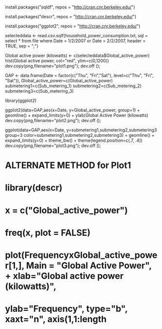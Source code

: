 install.packages("sqldf", repos = "http://cran.cnr.berkeley.edu/")

install.packages("descr", repos = "http://cran.cnr.berkeley.edu/")

install.packages("ggplot2", repos = "http://cran.cnr.berkeley.edu/")

selecteddata <- read.csv.sqlf(household_power_consumption.txt, sql = select * from file where Date = 1/2/2007 or Date = 2/2/2007, header = TRUE, sep = ";")

Global active power (kilowatts) <- c(selecteddata$Global_active_power)
hist(Global active power, col="red", ylim=c(0,1200))
dev.copy(png,filename="plot1.png");
dev.off ();

GAP <- data.frame(Date = factor(c("Thu", "Fri","Sat"), level=c("Thu", "Fri", "Sat")), Global_active_power=c(Global_active_power)
submetering1=c(Sub_metering_1)
submetering2=c(Sub_metering_2)
submetering3=c(Sub_metering_3)

library(ggplot2)

ggplot2(data=GAP,aes(x=Date, y=Global_active_power, group=1) + geomline() + expand_limits(y=0) + ylab(Global Active Power (kilowatts)
dev.copy(png,filename="plot2.png");
dev.off ();

ggplot(data=GAP,aes(x=Date, y=submetering1,submetering2,submetering3 group=3 color=submetering1,submetering2,submetering3) + geomline() + expand_limits(y=0) + theme_bw() + theme(legend.position=c(.7, .4))
dev.copy(png,filename="plot3.png");
dev.off ();





# ALTERNATE METHOD for Plot1
# library(descr)
# x = c("Global_active_power")
# freq(x, plot = FALSE)
# plot(FrequencyxGlobal_active_power[1,], Main = "Global Active Power", + xlab="Global active power (kilowatts)", 
# ylab="Frequency", type="b", xaxt="n", axis(1,1:length

